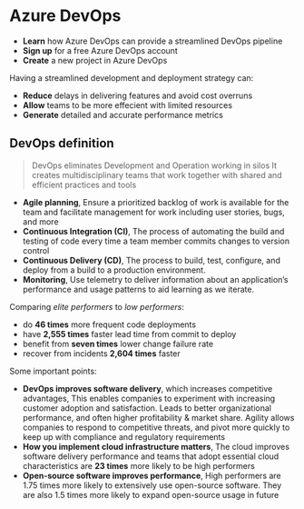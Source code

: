# Azure DevOps

- **Learn** how Azure DevOps can provide a streamlined DevOps pipeline
- **Sign up** for a free Azure DevOps account
- **Create** a new project in Azure DevOps

Having a streamlined development and deployment strategy can:

- **Reduce** delays in delivering features and avoid cost overruns
- **Allow** teams to be more effecient with limited resources
- **Generate** detailed and accurate performance metrics

## DevOps definition

> DevOps eliminates Development and Operation working in silos
It creates multidisciplinary teams that work together with shared and efficient practices and tools


- **Agile planning**, Ensure a prioritized backlog of work is available for the team and facilitate management for work including user stories, bugs, and more
- **Continuous Integration (CI)**, The process of automating the build and testing of code every time a team member commits changes to version control
- **Continuous Delivery (CD)**, The process to build, test, configure, and deploy from a build to a production environment.
- **Monitoring**, Use telemetry to deliver information about an application’s performance and usage patterns to aid learning as we iterate.

Comparing _elite performers_ to _low performers_:
- do **46 times** more frequent code deployments
- have **2,555 times** faster lead time from commit to deploy
- benefit from **seven times** lower change failure rate
- recover from incidents **2,604 times** faster

Some important points:

- **DevOps improves software delivery**, which increases competitive advantages, This enables companies to experiment with increasing customer adoption and satisfaction. Leads to better organizational performance, and often higher profitability & market share. Agility allows companies to respond to competitive threats, and pivot more quickly to keep up with compliance and regulatory requirements
- **How you implement cloud infrastructure matters**, The cloud improves software delivery performance and teams that adopt essential cloud characteristics are **23 times** more likely to be high performers
- **Open-source software improves performance**, High performers are 1.75 times more likely to extensively use open-source software. They are also 1.5 times more likely to expand open-source usage in future